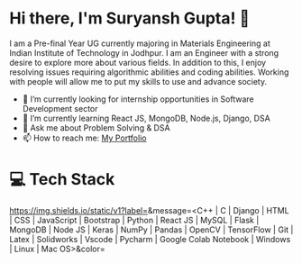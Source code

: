 # Hi there, I'm Suryansh Gupta! 👋

I am a Pre-final Year UG currently majoring in Materials Engineering at Indian Institute of Technology in Jodhpur. I am an Engineer with a strong desire to explore more about various fields.
In addition to this, I enjoy resolving issues requiring algorithmic abilities and coding abilities. Working with people will allow me to put my skills to use and advance society. 

- 🔭 I’m currently looking for internship opportunities in Software Development sector
- 🌱 I’m currently learning React JS, MongoDB, Node.js, Django, DSA
- 💬 Ask me about Problem Solving & DSA 
- 📫 How to reach me: [My Portfolio](https://suryansh9000.github.io/SG_Portfolio/) 

# 💻 Tech Stack
https://img.shields.io/static/v1?label=<Tech Stack>&message=<C++ | C | Django | HTML | CSS | JavaScript | Bootstrap | Python | React JS | MySQL | Flask | MongoDB | Node JS | Keras | NumPy | Pandas | OpenCV | TensorFlow | Git | Latex | Solidworks | Vscode | Pycharm | Google Colab Notebook | Windows | Linux | Mac OS>&color=<blue>
